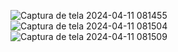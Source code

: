 
![Captura de tela 2024-04-11 081455](https://github.com/euumarcel0/Terraform-API/assets/134961569/63be0827-adfc-4e2a-a4e6-6e2a23fb2ed5)
![Captura de tela 2024-04-11 081504](https://github.com/euumarcel0/Terraform-API/assets/134961569/f3be03a5-b6ab-4611-b987-4e6d6ddd644f)
![Captura de tela 2024-04-11 081509](https://github.com/euumarcel0/Terraform-API/assets/134961569/e0a219b5-213f-41e8-bee2-06eb891ac9ca)
